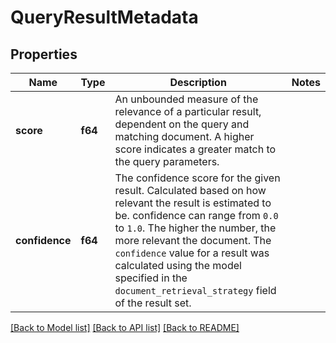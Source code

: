 # QueryResultMetadata

## Properties
Name | Type | Description | Notes
------------ | ------------- | ------------- | -------------
**score** | **f64** | An unbounded measure of the relevance of a particular result, dependent on the query and matching document. A higher score indicates a greater match to the query parameters. | 
**confidence** | **f64** | The confidence score for the given result. Calculated based on how relevant the result is estimated to be. confidence can range from `0.0` to `1.0`. The higher the number, the more relevant the document. The `confidence` value for a result was calculated using the model specified in the `document_retrieval_strategy` field of the result set. | 

[[Back to Model list]](../README.md#documentation-for-models) [[Back to API list]](../README.md#documentation-for-api-endpoints) [[Back to README]](../README.md)


